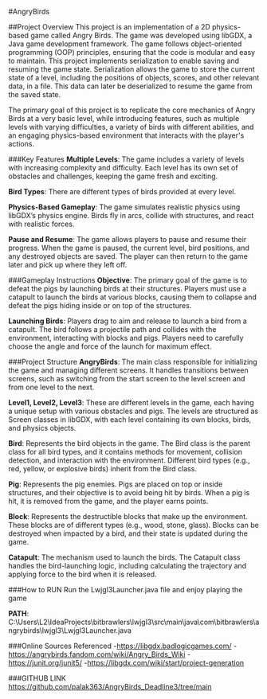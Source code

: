 #AngryBirds

##Project Overview
This project is an implementation of a 2D physics-based game called Angry Birds. The game was developed using libGDX, a Java game development framework. The game follows object-oriented programming (OOP) principles, ensuring that the code is modular and easy to maintain.
This project implements serialization to enable saving and resuming the game state. Serialization allows the game to store the current state of a level, including the positions of objects, scores, and other relevant data, in a file. This data can later be deserialized to resume the game from the saved state.

The primary goal of this project is to replicate the core mechanics of Angry Birds at a very basic level, while introducing features, such as multiple levels with varying difficulties, a variety of birds with different abilities, and an engaging physics-based environment that interacts with the player's actions.


###Key Features
**Multiple Levels**: The game includes a variety of levels with increasing complexity and difficulty. Each level has its own set of obstacles and challenges, keeping the game fresh and exciting.

**Bird Types**: There are different types of birds provided at every level.

**Physics-Based Gameplay**: The game simulates realistic physics using libGDX’s physics engine. Birds fly in arcs, collide with structures, and react with realistic forces.

**Pause and Resume**: The game allows players to pause and resume their progress. When the game is paused, the current level, bird positions, and any destroyed objects are saved. The player can then return to the game later and pick up where they left off.

###Gameplay Instructions
**Objective**: The primary goal of the game is to defeat the pigs by launching birds at their structures. Players must use a catapult to launch the birds at various blocks, causing them to collapse and defeat the pigs hiding inside or on top of the structures.

**Launching Birds**: Players drag to aim and release to launch a bird from a catapult. The bird follows a projectile path and collides with the environment, interacting with blocks and pigs. Players need to carefully choose the angle and force of the launch for maximum effect.

###Project Structure
**AngryBirds**: The main class responsible for initializing the game and managing different screens. It handles transitions between screens, such as switching from the start screen to the level screen and from one level to the next.

**Level1, Level2, Level3**: These are different levels in the game, each having a unique setup with various obstacles and pigs. The levels are structured as Screen classes in libGDX, with each level containing its own blocks, birds, and physics objects.

**Bird**: Represents the bird objects in the game. The Bird class is the parent class for all bird types, and it contains methods for movement, collision detection, and interaction with the environment. Different bird types (e.g., red, yellow, or explosive birds) inherit from the Bird class.

**Pig**: Represents the pig enemies. Pigs are placed on top or inside structures, and their objective is to avoid being hit by birds. When a pig is hit, it is removed from the game, and the player earns points.

**Block**: Represents the destructible blocks that make up the environment. These blocks are of different types (e.g., wood, stone, glass). Blocks can be destroyed when impacted by a bird, and their state is updated during the game.

**Catapult**: The mechanism used to launch the birds. The Catapult class handles the bird-launching logic, including calculating the trajectory and applying force to the bird when it is released.

###How to RUN
Run the Lwjgl3Launcher.java file and enjoy playing the game

**PATH**:  C:\Users\L2\IdeaProjects\bitbrawlers\lwjgl3\src\main\java\com\bitbrawlers\angrybirds\lwjgl3\Lwjgl3Launcher.java

###Online Sources Referenced
-https://libgdx.badlogicgames.com/ 
-https://angrybirds.fandom.com/wiki/Angry_Birds_Wiki 
-https://junit.org/junit5/ 
-https://libgdx.com/wiki/start/project-generation

###GITHUB LINK
https://github.com/palak363/AngryBirds_Deadline3/tree/main

